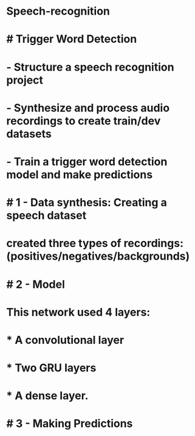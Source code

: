 # Speech-recognition
# # Trigger Word Detection
# 
# - Structure a speech recognition project
# - Synthesize and process audio recordings to create train/dev datasets
# - Train a trigger word detection model and make predictions

# # 1 - Data synthesis: Creating a speech dataset

# created three types of recordings: (positives/negatives/backgrounds)

# # 2 - Model
# This network used 4 layers:
#     * A convolutional layer
#     * Two GRU layers
#     * A dense layer. 
#

# # 3 - Making Predictions
